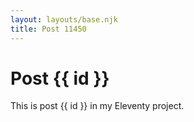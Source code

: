 ```yaml
---
layout: layouts/base.njk
title: Post 11450
---
```


# Post {{ id }}

This is post {{ id }} in my Eleventy project.
